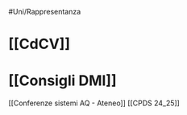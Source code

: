 #Uni/Rappresentanza
# [[CdCV]]

# [[Consigli DMI]]

[[Conferenze sistemi AQ - Ateneo]]
[[CPDS 24_25]]